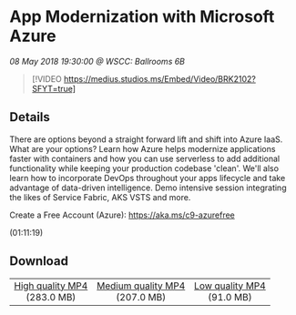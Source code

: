 # App Modernization with Microsoft Azure

*08 May 2018 19:30:00 @ WSCC: Ballrooms 6B*

> [!VIDEO https://medius.studios.ms/Embed/Video/BRK2102?SFYT=true]

## Details

<p>There are options beyond a straight forward lift and shift into Azure IaaS. What are your options? Learn how Azure helps modernize applications faster with containers and how you can use serverless to add additional functionality while keeping your production codebase 'clean'. We'll also learn how to incorporate DevOps throughout your apps lifecycle and take advantage of data-driven intelligence. Demo intensive session integrating the likes of Service Fabric, AKS VSTS and more.</p><p>Create a Free Account (Azure): <a href="https://aka.ms/c9-azurefree">https://aka.ms/c9-azurefree</a></p> (01:11:19)

## Download

||||
|:--:|:----:|:-:|
|[High quality MP4](https://sec.ch9.ms/ch9/67e6/aa51050e-0d4a-4ee1-8e75-74a28d8967e6/BRK2102_high.mp4)<br />(283.0 MB)|[Medium quality MP4](https://sec.ch9.ms/ch9/67e6/aa51050e-0d4a-4ee1-8e75-74a28d8967e6/BRK2102_mid.mp4)<br />(207.0 MB)|[Low quality MP4](https://sec.ch9.ms/ch9/67e6/aa51050e-0d4a-4ee1-8e75-74a28d8967e6/BRK2102.mp4)<br />(91.0 MB)|